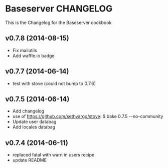 Baseserver CHANGELOG
====================
This is the Changelog for the Baseserver cookbook.


v0.7.8 (2014-08-15)
-------------------
- Fix mailutils
- Add waffle.io badge


v0.7.7 (2014-06-14)
-------------------
- test with stove (could not bump to 0.7.6)


v0.7.5 (2014-06-14)
-------------------
- Add changelog
- use of https://github.com/sethvargo/stove: $ bake 0.7.5 --no-community
- Update user databag
- Add locales databag


v0.7.4 (2014-06-11)
-------------------
- replaced fatal with warn in users recipe
- update README
